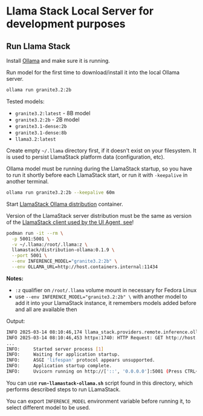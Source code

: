 # Llama Stack Local Server for development purposes

## Run Llama Stack

Install [Ollama](https://ollama.com/download) and make sure it is running.

Run model for the first time to download/install it into the local Ollama server.

```sh
ollama run granite3.2:2b
```

Tested models: 
* `granite3.2:latest` - 8B model
* `granite3.2:2b` - 2B model
* `granite3.1-dense:2b`
* `granite3.1-dense:8b`
* `llama3.2:latest`

Create empty `~/.llama` directory first, if it doesn't exist on your filesystem. It is used to persist LlamaStack platform data (configuration, etc).

Ollama model must be running during the LlamaStack startup, so you have to run it shortly before each LlamaStack start, or run it with `-keepalive` in another terminal.

```sh
ollama run granite3.2:2b --keepalive 60m 
```

Start [LlamaStack Ollama distribution](https://llama-stack.readthedocs.io/en/latest/distributions/self_hosted_distro/ollama.html#ollama-distribution) container.

Version of the LlamaStack server distribution must be the same as version of the [LlamaStack client used by the UI Agent, see](./libs/next_gen_ui_llama_stack/requirements.txt)!

```sh
podman run -it --rm \
  -p 5001:5001 \
  -v ~/.llama:/root/.llama:z \
  llamastack/distribution-ollama:0.1.9 \
  --port 5001 \
  --env INFERENCE_MODEL="granite3.2:2b" \
  --env OLLAMA_URL=http://host.containers.internal:11434
```
**Notes:** 
* `:z` qualifier on `/root/.llama` volume mount in necessary for Fedora Linux
* use `--env INFERENCE_MODEL="granite3.2:2b" \` with another model to add it into your LlamaStack instance, it remembers models added before and all are available then

Output:

```sh
INFO 2025-03-14 08:10:46,174 llama_stack.providers.remote.inference.ollama.ollama:74: checking connectivity to Ollama at `http://host.containers.internal:11434`...
INFO 2025-03-14 08:10:46,453 httpx:1740: HTTP Request: GET http://host.containers.internal:11434/api/ps "HTTP/1.1 200 OK"
...
INFO:     Started server process [1]
INFO:     Waiting for application startup.
INFO:     ASGI 'lifespan' protocol appears unsupported.
INFO:     Application startup complete.
INFO:     Uvicorn running on http://['::', '0.0.0.0']:5001 (Press CTRL+C to quit)
```


You can use **`run-llamastack-ollama.sh`** script found in this directory, which performs described steps to run LLamaStack.

You can export `INFERENCE_MODEL` environment variable before running it, to select different model to be used.
